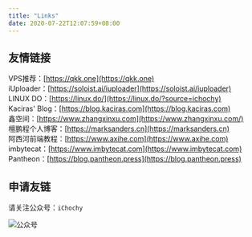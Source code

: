 ```yaml
---
title: "Links"
date: 2020-07-22T12:07:59+08:00
---
```


## 友情链接
VPS推荐：[https://qkk.one](https://qkk.one)  
iUploader：[https://soloist.ai/iuploader](https://soloist.ai/iuploader)  
LINUX DO：[https://linux.do/](https://linux.do/?source=ichochy)  
Kaciras' Blog：[https://blog.kaciras.com](https://blog.kaciras.com)  
鑫空间：[https://www.zhangxinxu.com](https://www.zhangxinxu.com/)  
檀鹏程个人博客：[https://marksanders.cn](https://marksanders.cn)  
阿西河前端教程：[https://www.axihe.com](https://www.axihe.com)  
imbytecat：[https://www.imbytecat.com](https://www.imbytecat.com)  
Pantheon：[https://blog.pantheon.press](https://blog.pantheon.press)  

## 申请友链
请关注公众号：`iChochy`

![公众号](https://ichochy.com/wx.jpg)
